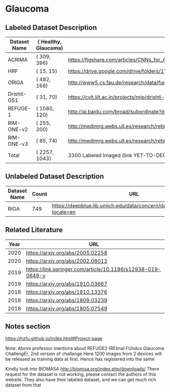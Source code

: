 # Glaucoma

## Labeled Dataset Description

| Dataset Name           | (  Healthy, Glaucoma) | URL 
|------------------------|----------------------|--------------------------------------------
| ACRIMA                 | (      309,      396) | https://figshare.com/articles/CNNs_for_Automatic_Glaucoma_Assessment_using_Fundus_Images_An_Extensive_Validation/7613135
| HRF                    | (       15,       15) | https://drive.google.com/drive/folders/1VPCvVsPgrfPNIl932xgU3XC_WFLUsXJR
| ORIGA                  | (      482,      168) | http://www5.cs.fau.de/research/data/fundus-images/
| Drishti-GS1            | (       31,       70) | https://cvit.iiit.ac.in/projects/mip/drishti-gs/mip-dataset2/Home.php
| REFUGE-1               | (     1080,      120) | http://ai.baidu.com/broad/subordinate?dataset=gon ; https://refuge.grand-challenge.org/Download/
| RIM-ONE-v2             | (      255,      200) | http://medimrg.webs.ull.es/research/retinal-imaging/rim-one/
| RIM-ONE-v3             | (       85,       74) | http://medimrg.webs.ull.es/research/retinal-imaging/rim-one/
| Total                  | (     2257,     1043) | 3300 Labeled Imaged (link YET-TO-DECLARED)

## Unlabeled Dataset Description

| Dataset Name    | Count | URL 
|-----------------|-------|------------------------------------------------------------
| RIGA            |   749 | https://deepblue.lib.umich.edu/data/concern/data_sets/3b591905z?locale=en

## Related Literature

| Year | URL
|------|-------------
| 2020 | https://arxiv.org/abs/2005.02258
| 2020 | https://arxiv.org/abs/2002.08013
| 2019 | https://link.springer.com/article/10.1186/s12938-019-0649-y
| 2019 | https://arxiv.org/abs/1910.03667
| 2018 | https://arxiv.org/abs/1810.13376
| 2018 | https://arxiv.org/abs/1809.03239
| 2018 | https://arxiv.org/abs/1805.07549


## Notes section

https://hzfu.github.io/index.html#Project-page

Note: Above professor mentions about REFUGE2 (REtinal FUndus Glaucoma ChallengE), 2nd version of challenge
Here 1200 images from 2 devices will be released as training data at first. Hence has registered into the same

Kindly look into BIOMASA http://biomisa.org/index.php/downloads/
There request for the dataset is not working, please contact the authors of this website.
They also have their labeled dataset, and we can get much rich dataset from that
